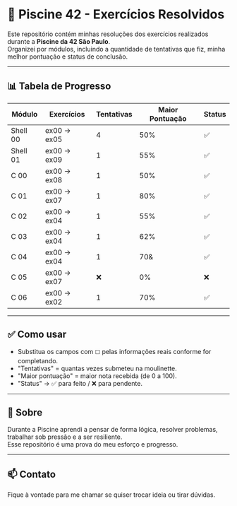# 🧠 Piscine 42 - Exercícios Resolvidos

Este repositório contém minhas resoluções dos exercícios realizados durante a **Piscine da 42 São Paulo**.  
Organizei por módulos, incluindo a quantidade de tentativas que fiz, minha melhor pontuação e status de conclusão.

---

## 📊 Tabela de Progresso

| Módulo     | Exercícios           | Tentativas | Maior Pontuação | Status     |
|------------|----------------------|------------|------------------|------------|
| Shell 00   | ex00 → ex05          |      4     |       50%          | ✅|
| Shell 01   | ex00 → ex09          |      1     |       55%          | ✅|
| C 00       | ex00 → ex08          |      1     |       50%          | ✅|
| C 01       | ex00 → ex07          |      1     |        80%         | ✅|
| C 02       | ex00 → ex04          |      1    |          55%          |✅| 
| C 03       | ex00 → ex04         |        1   |        62%          |✅|
| C 04       | ex00 → ex04         |       1     |      70&            | ✅|
| C 05       | ex00 → ex07          |     ❌     |         0%           | ❌ |
| C 06       | ex00 → ex02         |      1   |        70%          | ✅ |

---

## ✅ Como usar

- Substitua os campos com `⬜` pelas informações reais conforme for completando.
- "Tentativas" = quantas vezes submeteu na moulinette.
- "Maior pontuação" = maior nota recebida (de 0 a 100).
- "Status" → ✅ para feito / ❌ para pendente.

---

## 🧠 Sobre

Durante a Piscine aprendi a pensar de forma lógica, resolver problemas, trabalhar sob pressão e a ser resiliente.  
Esse repositório é uma prova do meu esforço e progresso.

---

## 📫 Contato

Fique à vontade para me chamar se quiser trocar ideia ou tirar dúvidas.
